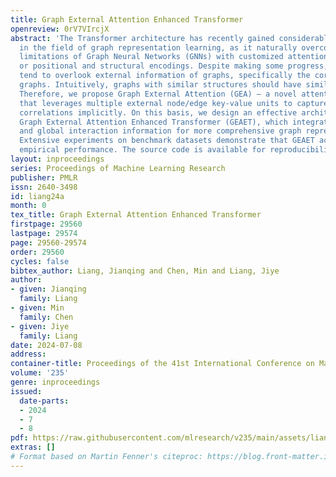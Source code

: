 ```yaml
---
title: Graph External Attention Enhanced Transformer
openreview: 0rV7VIrcjX
abstract: 'The Transformer architecture has recently gained considerable attention
  in the field of graph representation learning, as it naturally overcomes several
  limitations of Graph Neural Networks (GNNs) with customized attention mechanisms
  or positional and structural encodings. Despite making some progress, existing works
  tend to overlook external information of graphs, specifically the correlation between
  graphs. Intuitively, graphs with similar structures should have similar representations.
  Therefore, we propose Graph External Attention (GEA) — a novel attention mechanism
  that leverages multiple external node/edge key-value units to capture inter-graph
  correlations implicitly. On this basis, we design an effective architecture called
  Graph External Attention Enhanced Transformer (GEAET), which integrates local structure
  and global interaction information for more comprehensive graph representations.
  Extensive experiments on benchmark datasets demonstrate that GEAET achieves state-of-the-art
  empirical performance. The source code is available for reproducibility at: https://github.com/icm1018/GEAET.'
layout: inproceedings
series: Proceedings of Machine Learning Research
publisher: PMLR
issn: 2640-3498
id: liang24a
month: 0
tex_title: Graph External Attention Enhanced Transformer
firstpage: 29560
lastpage: 29574
page: 29560-29574
order: 29560
cycles: false
bibtex_author: Liang, Jianqing and Chen, Min and Liang, Jiye
author:
- given: Jianqing
  family: Liang
- given: Min
  family: Chen
- given: Jiye
  family: Liang
date: 2024-07-08
address:
container-title: Proceedings of the 41st International Conference on Machine Learning
volume: '235'
genre: inproceedings
issued:
  date-parts:
  - 2024
  - 7
  - 8
pdf: https://raw.githubusercontent.com/mlresearch/v235/main/assets/liang24a/liang24a.pdf
extras: []
# Format based on Martin Fenner's citeproc: https://blog.front-matter.io/posts/citeproc-yaml-for-bibliographies/
---
```

